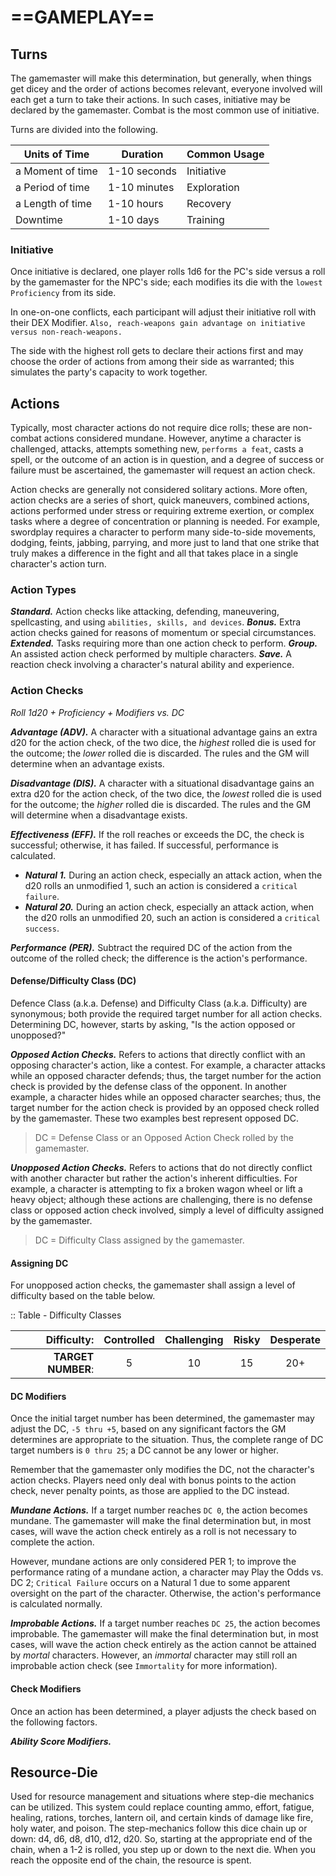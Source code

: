 # ==GAMEPLAY==

## Turns

The gamemaster will make this determination, but generally, when things get dicey and the order of actions becomes relevant, everyone involved will each get a turn to take their actions. In such cases, initiative may be declared by the gamemaster. Combat is the most common use of initiative.

Turns are divided into the following.

| Units of Time    | Duration     | Common Usage |
| ---------------- | ------------ | ------------ |
| a Moment of time | 1-10 seconds | Initiative   |
| a Period of time | 1-10 minutes | Exploration  |
| a Length of time | 1-10 hours   | Recovery     |
| Downtime         | 1-10 days    | Training     |

### Initiative

Once initiative is declared, one player rolls 1d6 for the PC's side versus a roll by the gamemaster for the NPC's side; each modifies its die with the `lowest Proficiency` from its side.

In one-on-one conflicts, each participant will adjust their initiative roll with their DEX Modifier. `Also, reach-weapons gain advantage on initiative versus non-reach-weapons.`

The side with the highest roll gets to declare their actions first and may choose the order of actions from among their side as warranted; this simulates the party's capacity to work together.

## Actions

Typically, most character actions do not require dice rolls; these are non-combat actions considered mundane. However, anytime a character is challenged, attacks, attempts something new, `performs a feat`, casts a spell, or the outcome of an action is in question, and a degree of success or failure must be ascertained, the gamemaster will request an action check.

Action checks are generally not considered solitary actions. More often, action checks are a series of short, quick maneuvers, combined actions, actions performed under stress or requiring extreme exertion, or complex tasks where a degree of concentration or planning is needed. For example, swordplay requires a character to perform many side-to-side movements, dodging, feints, jabbing, parrying, and more just to land that one strike that truly makes a difference in the fight and all that takes place in a single character's action turn.

### Action Types

***Standard.*** Action checks like attacking, defending, maneuvering, spellcasting, and using `abilities, skills, and devices`.
***Bonus.*** Extra action checks gained for reasons of momentum or special circumstances.
***Extended.*** Tasks requiring more than one action check to perform.
***Group.*** An assisted action check performed by multiple characters.
***Save.*** A reaction check involving a character's natural ability and experience.

### Action Checks

*Roll 1d20 + Proficiency + Modifiers vs. DC*

***Advantage (ADV).*** A character with a situational advantage gains an extra d20 for the action check, of the two dice, the *highest* rolled die is used for the outcome; the *lower* rolled die is discarded. The rules and the GM will determine when an advantage exists.

***Disadvantage (DIS).*** A character with a situational disadvantage gains an extra d20 for the action check, of the two dice, the *lowest* rolled die is used for the outcome; the *higher* rolled die is discarded. The rules and the GM will determine when a disadvantage exists.

***Effectiveness (EFF).*** If the roll reaches or exceeds the DC, the check is successful; otherwise, it has failed. If successful, performance is calculated.

- ***Natural 1.*** During an action check, especially an attack action, when the d20 rolls an unmodified 1, such an action is considered a `critical failure`.<!--More critical required-->
- ***Natural 20.*** During an action check, especially an attack action, when the d20 rolls an unmodified 20, such an action is considered a `critical success`.<!--More critical required-->

***Performance (PER).*** Subtract the required DC of the action from the outcome of the rolled check; the difference is the action's performance.

#### Defense/Difficulty Class (DC)

Defence Class (a.k.a. Defense) and Difficulty Class (a.k.a. Difficulty) are synonymous; both provide the required target number for all action checks. Determining DC, however, starts by asking, "Is the action opposed or unopposed?"

***Opposed Action Checks.*** Refers to actions that directly conflict with an opposing character's action, like a contest. For example, a character attacks while an opposed character defends; thus, the target number for the action check is provided by the defense class of the opponent. In another example, a character hides while an opposed character searches; thus, the target number for the action check is provided by an opposed check rolled by the gamemaster. These two examples best represent opposed DC.

> DC = Defense Class or an Opposed Action Check rolled by the gamemaster.

***Unopposed Action Checks.*** Refers to actions that do not directly conflict with another character but rather the action's inherent difficulties. For example, a character is attempting to fix a broken wagon wheel or lift a heavy object; although these actions are challenging, there is no defense class or opposed action check involved, simply a level of difficulty assigned by the gamemaster.

> DC = Difficulty Class assigned by the gamemaster.

#### Assigning DC

For unopposed action checks, the gamemaster shall assign a level of difficulty based on the table below.

:: Table - Difficulty Classes

|        Difficulty: | Controlled | Challenging | Risky | Desperate |
| -----------------: | :--------: | :---------: | :---: | :-------: |
| **TARGET NUMBER**: |     5      |     10      |  15   |    20+    |

#### DC Modifiers

Once the initial target number has been determined, the gamemaster may adjust the DC, `-5 thru +5`, based on any significant factors the GM determines are appropriate to the situation. Thus, the complete range of DC target numbers is `0 thru 25`; a DC cannot be any lower or higher.

<!--Add list of DC Modifiers-->

Remember that the gamemaster only modifies the DC, not the character's action checks. Players need only deal with bonus points to the action check, never penalty points, as those are applied to the DC instead.

***Mundane Actions.*** If a target number reaches `DC 0`, the action becomes mundane. The gamemaster will make the final determination but, in most cases, will wave the action check entirely as a roll is not necessary to complete the action. 

However, mundane actions are only considered PER 1; to improve the performance rating of a mundane action, a character may Play the Odds vs. DC 2; `Critical Failure` occurs on a Natural 1 due to some apparent oversight on the part of the character. Otherwise, the action's performance is calculated normally.

***Improbable Actions.*** If a target number reaches `DC 25`, the action becomes improbable. The gamemaster will make the final determination but, in most cases, will wave the action check entirely as the action cannot be attained by *mortal* characters. However, an *immortal* character may still roll an improbable action check (see `Immortality` for more information).

#### Check Modifiers

Once an action has been determined, a player adjusts the check based on the following factors.

***Ability Score Modifiers.*** <!--Add copy here -->

<!--Add list of more Check Modifiers-->

## Resource-Die

Used for resource management and situations where step-die mechanics can be utilized. This system could replace counting ammo, effort, fatigue, healing, rations, torches, lantern oil, and certain kinds of damage like fire, holy water, and poison. The step-mechanics follow this dice chain up or down: d4, d6, d8, d10, d12, d20. So, starting at the appropriate end of the chain, when a 1-2 is rolled, you step up or down to the next die. When you reach the opposite end of the chain, the resource is spent.
